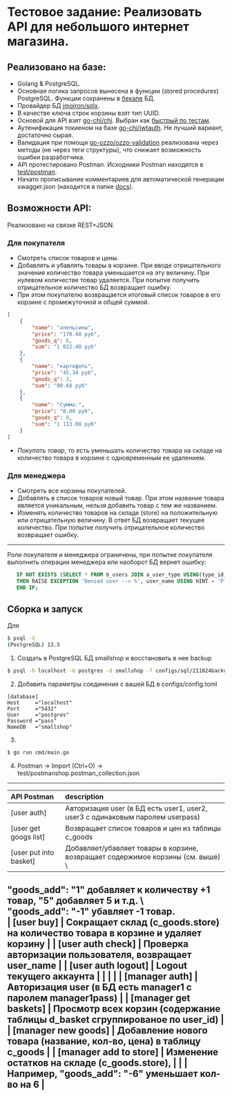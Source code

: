 # Тестовое задание: Реализовать API для небольшого интернет магазина.

## Реализовано на базе:
*   Golang & PostgreSQL.
*   Основная логика запросов вынесена в функции (stored procedures) PostgreSQL. Функции сохранены в [бекапе](https://github.com/EwRvp7LV7/48170360shop/configs/sql) БД. 
*   Провайдер БД [jmoiron/sqlx](https://github.com/jmoiron/sqlx).
*   В качестве ключа строк корзины взят тип UUID.
*   Основой для API взят [go-chi/chi](https://github.com/go-chi/chi). Выбран как [быстрый по тестам](https://benhoyt.com/writings/go-routing#benchmarks).
*   Аутенификация токиеном на базе [go-chi/jwtauth](https://github.com/go-chi/jwtauth). Не лучший вариант, достаточно сырая.
*   Валидация при помощи [go-ozzo/ozzo-validation](https://github.com/go-ozzo/ozzo-validation) реализована через методы (не через теги структуры), что снижает возможность ошибки разработчика.
*   API протестировано Postman. Исходники Postman находятся в [test/postman](https://github.com/EwRvp7LV7/48170360shop/test/postman).
*   Начато прописывание комментариев для автоматической генерации swagger.json (находится в папке [docs](https://github.com/EwRvp7LV7/48170360shop/docs)). 

## Возможности API:
Реализовано на связке REST+JSON.
### Для покупателя
*   Смотреть список товаров и цены.
*   Добавлять и убавлять товары в корзине. При вводе отрицательного значения количество товара уменьшается на эту величину. При нулевом количестве товар удаляется. При попытке получить отрицательное количество БД возвращает ошибку.
*   При этом покупателю возвращается итоговый список товаров в его корзине с промежуточной и общей суммой.
```json
[
    {
        "name": "апельсины",
        "price": "170.40 руб",
        "goods_q": 6,
        "sum": "1 022.40 руб"
    },
    {
        "name": "картофель",
        "price": "45.34 руб",
        "goods_q": 2,
        "sum": "90.68 руб"
    },
    {
        "name": "Сумма:",
        "price": "0.00 руб",
        "goods_q": 0,
        "sum": "1 113.08 руб"
    }
]
```
*   *Покупать товар*, то есть уменьшать количество товара на складе на количество товара в корзине с одновременным ее удалением.
### Для менеджера
*   Смотреть все корзины покупателей.
*   Добавлять в список товаров новый товар. При этом название товара является уникальным, нельзя добавить товар с тем же названием.
*   Изменять количество товаров на складе (store) на положительную или отрицательную величину. В ответ БД возвращает текущее количество. При попытке получить отрицательное количество возвращает ошибку.
--------------
Роли покупателя и менеджера ограничены, при попытке покупателя выполнить операции менеджера или наоборот БД вернет ошибку:
```sql
   IF NOT EXISTS (SELECT * FROM b_users JOIN a_user_type USING(type_id) WHERE b_users.account = user_name AND a_user_type.type = 'manager')
   THEN RAISE EXCEPTION 'Denied user --> %', user_name USING HINT = 'Please check your rights';
   END IF;
```

## Сборка и запуск
Для 
```bash
$ psql -V
(PostgreSQL) 13.3
```
1. Создать в PostgreSQL БД smallshop и восстановить в нее backup
```bash
$ psql -h localhost -U postgres -d smallshop -f configs/sql/211024backup.sql
```
2. Добавить параметры соединения с вашей БД в configs/config.toml
``` 
[database]
Host     ="localhost"
Port     ="5432"
User     ="postgres"
Password ="pass"
NameDB   ="smallshop"
``` 
3. 
```bash
$ go run cmd/main.go
```
4. Postman -> Import (Ctrl+O) -> test/postmanshop.postman_collection.json

-------------------------------------------------------------------------------------------------------------
|      API Postman       | description                                                                      |
| :--------------------- | :--------------------------------------------------------------------------------|
| [user auth]            | Авторизация user (в БД есть user1, user2, user3 с одинаковым паролем userpass)   |
| [user get googs list]  | Возвращает список товаров и цен из таблицы c_goods                               |
| [user put into basket] | Добавляет/убавляет товары в корзине, возвращает содержимое корзины (см. выше) \
"goods_add": "1" добавляет к количеству +1 товар,  "5" добавляет 5 и т.д. \   
 "goods_add": "-1" убавляет -1 товар.                                            
| [user buy]             | Сокращает склад (c_goods.store) на количество товара в корзине и удаляет корзину |
| [user auth check]      | Проверка авторизации пользователя, возвращает user_name                          |
| [user auth logout]     | Logout текущего аккаунта                                                         |
|                        |                                                                                  |
| [manager auth]         | Авторизация user (в БД есть manager1 с паролем manager1pass)                     |
| [manager get baskets]  | Просмотр всех корзин (содержание таблицы d_basket сгруппированое по user_id)     |
| [manager new goods]    | Добавление нового товара (название, кол-во, цена) в таблицу c_goods              |
| [manager add to store] | Изменение остатков на складе (c_goods.store),                                    |
|                        | Например, "goods_add": "-6" уменьшает кол-во на 6                                |
-------------------------------------------------------------------------------------------------------------





